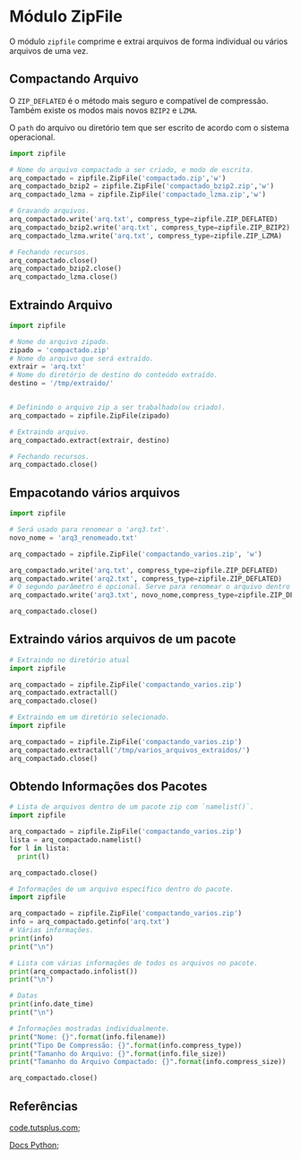 # Módulo ZipFile  

O módulo `zipfile` comprime e extrai arquivos de forma individual ou vários arquivos de uma vez.  

## Compactando Arquivo  

O `ZIP_DEFLATED` é o método mais seguro e compatível de compressão. Também existe os modos mais novos `BZIP2` e `LZMA`.  

O `path` do arquivo ou diretório tem que ser escrito de acordo com o sistema operacional.  

```py
import zipfile

# Nome do arquivo compactado a ser criado, e modo de escrita.
arq_compactado = zipfile.ZipFile('compactado.zip','w')
arq_compactado_bzip2 = zipfile.ZipFile('compactado_bzip2.zip','w')
arq_compactado_lzma = zipfile.ZipFile('compactado_lzma.zip','w')

# Gravando arquivos.
arq_compactado.write('arq.txt', compress_type=zipfile.ZIP_DEFLATED)
arq_compactado_bzip2.write('arq.txt', compress_type=zipfile.ZIP_BZIP2)
arq_compactado_lzma.write('arq.txt', compress_type=zipfile.ZIP_LZMA)

# Fechando recursos.
arq_compactado.close()
arq_compactado_bzip2.close()
arq_compactado_lzma.close()
```  

## Extraindo Arquivo  

```py
import zipfile

# Nome do arquivo zipado.
zipado = 'compactado.zip'
# Nome do arquivo que será extraído.
extrair = 'arq.txt'
# Nome do diretório de destino do conteúdo extraído.
destino = '/tmp/extraido/'


# Definindo o arquivo zip a ser trabalhado(ou criado).
arq_compactado = zipfile.ZipFile(zipado)

# Extraindo arquivo.
arq_compactado.extract(extrair, destino)

# Fechando recursos.
arq_compactado.close()
```  

## Empacotando vários arquivos  

```py
import zipfile

# Será usado para renomear o 'arq3.txt'.
novo_nome = 'arq3_renomeado.txt'

arq_compactado = zipfile.ZipFile('compactando_varios.zip', 'w')

arq_compactado.write('arq.txt', compress_type=zipfile.ZIP_DEFLATED)
arq_compactado.write('arq2.txt', compress_type=zipfile.ZIP_DEFLATED)
# O segundo parâmetro é opcional. Serve para renomear o arquivo dentro do pacote.
arq_compactado.write('arq3.txt', novo_nome,compress_type=zipfile.ZIP_DEFLATED)

arq_compactado.close()
```  

## Extraindo vários arquivos de um pacote  

```py
# Extraindo no diretório atual
import zipfile

arq_compactado = zipfile.ZipFile('compactando_varios.zip')
arq_compactado.extractall()
arq_compactado.close()
```  

```py
# Extraindo em um diretório selecionado.
import zipfile

arq_compactado = zipfile.ZipFile('compactando_varios.zip')
arq_compactado.extractall('/tmp/varios_arquivos_extraidos/')
arq_compactado.close()
```  

## Obtendo Informações dos Pacotes  

```py
# Lista de arquivos dentro de um pacote zip com `namelist()`.
import zipfile

arq_compactado = zipfile.ZipFile('compactando_varios.zip')
lista = arq_compactado.namelist()
for l in lista:
  print(l)

arq_compactado.close()
```  

```py
# Informações de um arquivo específico dentro do pacote.
import zipfile

arq_compactado = zipfile.ZipFile('compactando_varios.zip')
info = arq_compactado.getinfo('arq.txt')
# Várias informações.
print(info)
print("\n")

# Lista com várias informações de todos os arquivos no pacote.
print(arq_compactado.infolist())
print("\n")

# Datas
print(info.date_time)
print("\n")

# Informações mostradas individualmente.
print("Nome: {}".format(info.filename))
print("Tipo De Compressão: {}".format(info.compress_type))
print("Tamanho do Arquivo: {}".format(info.file_size))
print("Tamanho do Arquivo Compactado: {}".format(info.compress_size))

arq_compactado.close()
```  

## Referências  

[code.tutsplus.com](https://code.tutsplus.com/pt/tutorials/compressing-and-extracting-files-in-python--cms-26816);  

[Docs Python](https://docs.python.org/3/library/zipfile.html);  